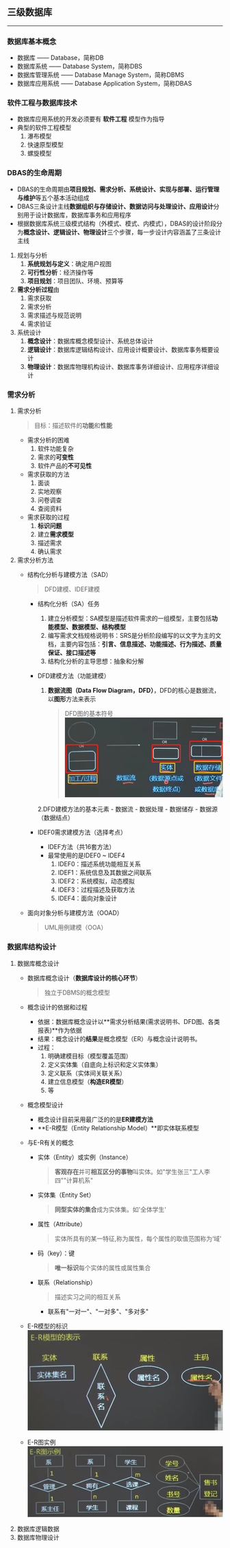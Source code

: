 ## 三级数据库

----
### 数据库基本概念
- 数据库 —— Database，简称DB
- 数据库系统 —— Database System，简称DBS
- 数据库管理系统 —— Database Manage System，简称DBMS 
- 数据库应用系统 —— Database Application System，简称DBAS
### 软件工程与数据库技术
- 数据库应用系统的开发必须要有 **软件工程** 模型作为指导
- 典型的软件工程模型
    1. 瀑布模型
    2. 快速原型模型
    3. 螺旋模型
### DBAS的生命周期
- DBAS的生命周期由**项目规划、需求分析、系统设计、实现与部署、运行管理与维护**等五个基本活动组成
- DBAS三条设计主线**数据组织与存储设计、数据访问与处理设计、应用设计**分别用于设计数据库，数据库事务和应用程序
- 根据数据库系统三级模式结构（外模式、模式、内模式），DBAS的设计阶段分为**概念设计、逻辑设计、物理设计**三个步骤，每一步设计内容涵盖了三条设计主线
1. 规划与分析
    1. **系统规划与定义**：确定用户视图
    2. **可行性分析**：经济操作等
    3. **项目规划**：项目团队、环境、预算等
2. **需求分析过程**由
    1. 需求获取
    2. 需求分析
    3. 需求描述与规范说明
    4. 需求验证
3. 系统设计
    1. **概念设计**：数据库概念模型设计、系统总体设计
    2. **逻辑设计**：数据库逻辑结构设计、应用设计概要设计、数据库事务概要设计
    3. **物理设计**：数据库物理机构设计、数据库事务详细设计、应用程序详细设计
    
### 需求分析
1. 需求分析
    > 目标：描述软件的**功能**和**性能**
    - 需求分析的困难
        1. 软件功能复杂
        2. 需求的**可变性**
        3. 软件产品的**不可见性**
    - 需求获取的方法
        1. 面谈 
        2. 实地观察
        3. 问卷调查
        4. 查阅资料
    - 需求获取的过程
        1. **标识问题**
        2. 建立**需求模型** 
        3. 描述需求
        4. 确认需求
2. 需求分析方法
    - 结构化分析与建模方法（SAD）
        > DFD建模、IDEF建模
        - 结构化分析（SA）任务
            1. 建立分析模型：SA模型是描述软件需求的一组模型，主要包括**功能模型、数据模型、结构模型**
            2. 编写需求文档规格说明书：SRS是分析阶段编写的以文字为主的文档，主要内容包括：**引言、信息描述、功能描述、行为描述、质量保证、接口描述等**
            3. 结构化分析的主导思想：抽象和分解
        - DFD建模方法（功能建模）
            1. **数据流图（Data Flow Diagram，DFD）**，DFD的核心是数据流，以**图形**方法来表示
                > DFD图的基本符号
                 ![avr](img/1.png)
                 
            2.DFD建模方法的基本元素
                - 数据流
                - 数据处理
                - 数据储存
                - 数据源（数据结点）
        - IDEF0需求建模方法（选择考点）
            - IDEF方法（共16套方法）
            - 最常使用的是IDEF0 ~ IDEF4
                1. IDEF0：描述系统功能相互关系     
                2. IDEF1：系统信息及其数据之间联系
                3. IDEF2：系统模拟，动态模拟
                4. IDEF3：过程描述及获取方法
                5. IDEF4：面向对象设计
            
    - 面向对象分析与建模方法（OOAD）
        > UML用例建模（OOA）
### 数据库结构设计
1. 数据库概念设计
    - 数据库概念设计（**数据库设计的核心环节**）
        > 独立于DBMS的概念模型
    
    - 概念设计的依据和过程
        - 依据：数据库概念设计以**需求分析结果(需求说明书、DFD图、各类报表)**作为依据
        - 结果：概念设计的**结果**是概念模型（ER）与概念设计说明书。
        - 过程：
            1. 明确建模目标（模型覆盖范围）
            2. 定义实体集（自底向上标识和定义实体集）
            3. 定义联系（实体间关联关系）
            4. 建立信息模型（**构造ER模型**）
            5. 等
    - 概念模型设计
        - 概念设计目前采用最广泛的的是**ER建模方法**
        - **E-R模型（Entity Relationship Model）**即实体联系模型
    - 与E-R有关的概念
        - 实体（Entity）或实例（Instance）
            > **客观存在**并可**相互区分的事物**叫实体。如"学生张三"工人李四""计算机系"
        - 实体集（Entity Set）
            > **同型实体的集合**成为实体集。如'全体学生'
        - 属性（Attribute）
            > 实体所具有的某一特征,称为属性，每个属性的取值范围称为‘域’ 
        - 码（key）：键
            > **唯一标识**每个实体的属性或属性集合
        - 联系（Relationship）
            > 描述实习之间的相互关系
            
            - 联系有"一对一"、"一对多"、"多对多"
    - E-R模型的标识
        ![avr](img/2.jpg)
    - E-R图实例
        ![avr](img/3.jpg)
2. 数据库逻辑数据
3. 数据库物理设计
    

    

    

    
